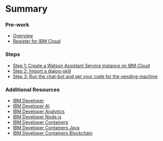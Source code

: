 # Summary

<!-- Rules of SUMMARY.md are here: https://docs.gitbook.com/integrations/github/content-configuration#summary -->
<!-- All headings MUST be THREE hashmarks (###) -->
<!-- Indented bullets (4 spaces) will make the first line be a section -->

### Pre-work

* [Overview](pre-work/README.md)
* [Register for IBM Cloud](pre-work/1-REGISTER.md)

### Steps

* [Step 1: Create a Watson Assistant Service instance on IBM Cloud](exercise-01/README.md)
* [Step 2: Import a dialog-skill](exercise-02/README.md)
* [Step 3: Run the chat-bot and get your code for the vending-machine](exercise-03/README.md)

### Additional Resources

* [IBM Developer](https://developer.ibm.com/)
* [IBM Developer AI](https://developer.ibm.com/technologies/artificial-intelligence/)
* [IBM Developer Analytics](https://developer.ibm.com/technologies/analytics/)
* [IBM Developer Node.js](https://developer.ibm.com/technologies/node-js/)
* [IBM Developer Containers](https://developer.ibm.com/technologies/containers/)
* [IBM Developer Containers Java](https://developer.ibm.com/technologies/java/)
* [IBM Developer Containers Blockchain](https://developer.ibm.com/technologies/blockchain/)

